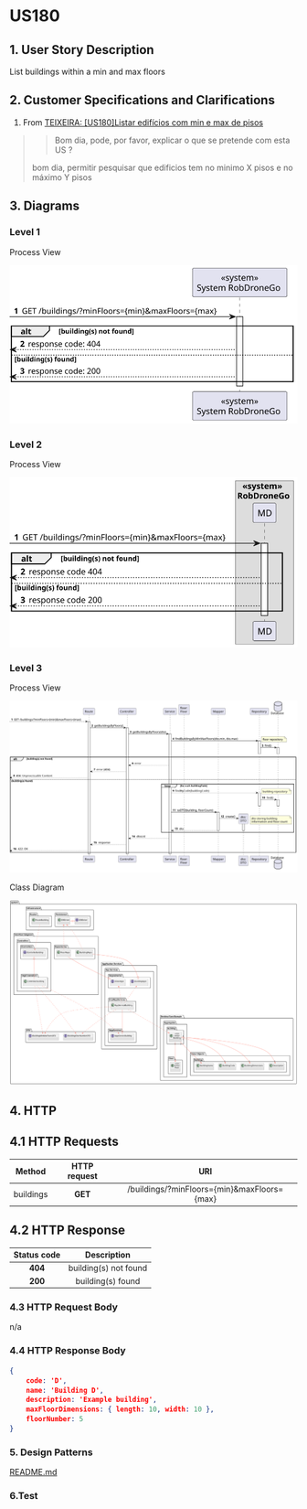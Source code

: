 # US180

## 1. User Story Description

List buildings within a min and max floors

## 2. Customer Specifications and Clarifications

1. From [TEIXEIRA: [US180]Listar edifícios com min e max de pisos](https://moodle.isep.ipp.pt/mod/forum/discuss.php?d=25150)

> > Bom dia, pode, por favor, explicar o que se pretende com esta US ?
>
> bom dia, permitir pesquisar que edificios tem no minimo X pisos e no máximo Y pisos

## 3. Diagrams

### Level 1

Process View

![process-view.svg](level1%2Fprocess-view.svg)

### Level 2

Process View

![process-view.svg](level2%2Fprocess-view.svg)

### Level 3

Process View

![process-view.svg](level3%2Fprocess-view.svg)

Class Diagram

![class-diagram.svg](level3%2Fclass-diagram.svg)

## 4. HTTP

## 4.1 HTTP Requests

|    Method    | HTTP request |          URI          |
|:------------:|:------------:|:---------------------:|
| buildings    |   **GET**    |  /buildings/?minFloors={min}&maxFloors={max}|


## 4.2 HTTP Response
| Status code |   Description   |
|:-----------:|:---------------:|
|   **404**   | building(s) not found |
|   **200**   | building(s) found |


### 4.3 HTTP Request Body

n/a

### 4.4 HTTP Response Body

```json
{
    code: 'D',
    name: 'Building D',
    description: 'Example building',
    maxFloorDimensions: { length: 10, width: 10 },
    floorNumber: 5
}
```

### 5. Design Patterns

[README.md](..%2Fgeneral-purpose%2FREADME.md)


### 6.Test

